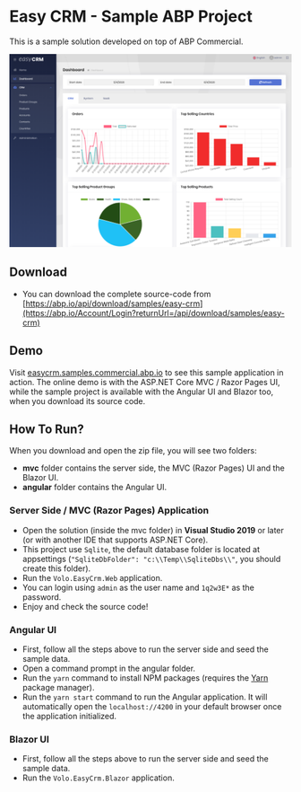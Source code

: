 # Easy CRM - Sample ABP Project

This is a sample solution developed on top of ABP Commercial.

![easy-crm](../images/easy-crm.png)

## Download

* You can download the complete source-code from [https://abp.io/api/download/samples/easy-crm](https://abp.io/Account/Login?returnUrl=/api/download/samples/easy-crm)

## Demo

Visit [easycrm.samples.commercial.abp.io](http://easycrm.samples.commercial.abp.io/) to see this sample application in action. The online demo is with the ASP.NET Core MVC / Razor Pages UI, while the sample project is available with the Angular UI and Blazor too, when you download its source code.

## How To Run?

When you download and open the zip file, you will see two folders:

* **mvc** folder contains the server side, the MVC (Razor Pages) UI and the Blazor UI.
* **angular** folder contains the Angular UI.

### Server Side / MVC (Razor Pages) Application

* Open the solution (inside the mvc folder) in **Visual Studio 2019** or later (or with another IDE that supports ASP.NET Core).
* This project use `Sqlite`, the default database folder is located at appsettings (`"SqliteDbFolder": "c:\\Temp\\SqliteDbs\\"`, you should create this folder).
* Run the `Volo.EasyCrm.Web` application.
* You can login using `admin` as the user name and `1q2w3E*` as the password.
* Enjoy and check the source code!

### Angular UI

* First, follow all the steps above to run the server side and seed the sample data.
* Open a command prompt in the angular folder.
* Run the `yarn` command to install NPM packages (requires the [Yarn](https://yarnpkg.com/) package manager).
* Run the `yarn start` command to run the Angular application. It will automatically open the `localhost://4200` in your default browser once the application initialized.

### Blazor UI

* First, follow all the steps above to run the server side and seed the sample data.
* Run the `Volo.EasyCrm.Blazor` application.